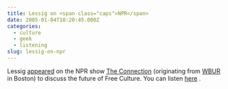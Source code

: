 ```yaml
---
title: Lessig on <span class="caps">NPR</span>
date: 2005-01-04T18:20:45.000Z
categories:
  - culture
  - geek
  - listening
slug: lessig-on-npr
---
```

Lessig [appeared][1]  on the <span class="caps">NPR</span> show [The Connection][2]  (originating from [<span class="caps">WBUR</span>][3]  in Boston) to discuss the future of Free Culture. You can listen [here][1] .



 [1]: http://www.theconnection.org/shows/2005/01/20050104_b_main.asp
 [2]: http://www.theconnection.org/
 [3]: http://www.wbur.org/
